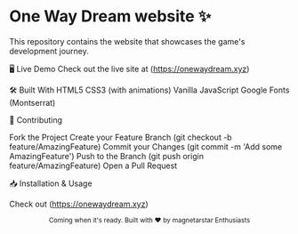 # One Way Dream website ✨

This repository contains the website that showcases the game's development journey.

🖥️ Live Demo
Check out the live site at (https://onewaydream.xyz)

🛠️ Built With
HTML5
CSS3 (with animations)
Vanilla JavaScript
Google Fonts (Montserrat)

🤝 Contributing

Fork the Project
Create your Feature Branch (git checkout -b feature/AmazingFeature)
Commit your Changes (git commit -m 'Add some AmazingFeature')
Push to the Branch (git push origin feature/AmazingFeature)
Open a Pull Request

📥 Installation & Usage

Check out (https://onewaydream.xyz)

<div align="center">
  <sub>Coming when it's ready. Built with ❤️ by magnetarstar Enthusiasts</sub>
</div>

